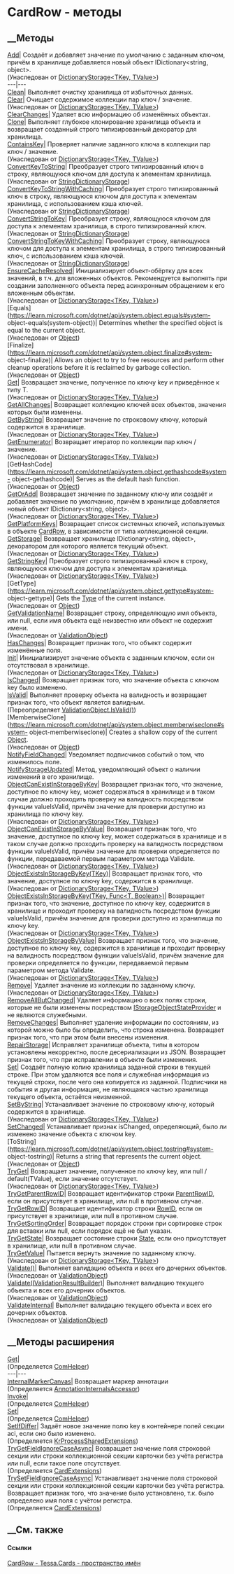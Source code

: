 # CardRow - методы
##  __Методы
[Add](M_Tessa_Platform_Storage_DictionaryStorage_2_Add.htm)|  Создаёт и
добавляет значение по умолчанию с заданным ключом, причём в хранилище
добавляется новый объект IDictionary<string, object>.  
(Унаследован от [DictionaryStorage<TKey,
TValue>](T_Tessa_Platform_Storage_DictionaryStorage_2.htm))  
---|---  
[Clean](M_Tessa_Cards_CardRow_Clean.htm)| Выполняет очистку хранилища от
избыточных данных.  
[Clear](M_Tessa_Platform_Storage_DictionaryStorage_2_Clear.htm)|  Очищает
содержимое коллекции пар ключ / значение.  
(Унаследован от [DictionaryStorage<TKey,
TValue>](T_Tessa_Platform_Storage_DictionaryStorage_2.htm))  
[ClearChanges](M_Tessa_Cards_CardRow_ClearChanges.htm)| Удаляет всю информацию
об изменённых объектах.  
[Clone](M_Tessa_Cards_CardRow_Clone.htm)|  Выполняет глубокое клонирование
хранилища объекта и возвращает созданный строго типизированный декоратор для
хранилища.  
[ContainsKey](M_Tessa_Platform_Storage_DictionaryStorage_2_ContainsKey.htm)|
Проверяет наличие заданного ключа в коллекции пар ключ / значение.  
(Унаследован от [DictionaryStorage<TKey,
TValue>](T_Tessa_Platform_Storage_DictionaryStorage_2.htm))  
[ConvertKeyToString](M_Tessa_Platform_Storage_StringDictionaryStorage_1_ConvertKeyToString.htm)|
Преобразует строго типизированный ключ в строку, являющуюся ключом для доступа
к элементам хранилища.  
(Унаследован от
[StringDictionaryStorage<T>](T_Tessa_Platform_Storage_StringDictionaryStorage_1.htm))  
[ConvertKeyToStringWithCaching](M_Tessa_Platform_Storage_StringDictionaryStorage_1_ConvertKeyToStringWithCaching.htm)|
Преобразует строго типизированный ключ в строку, являющуюся ключом для доступа
к элементам хранилища, с использованием кэша ключей.  
(Унаследован от
[StringDictionaryStorage<T>](T_Tessa_Platform_Storage_StringDictionaryStorage_1.htm))  
[ConvertStringToKey](M_Tessa_Platform_Storage_StringDictionaryStorage_1_ConvertStringToKey.htm)|
Преобразует строку, являющуюся ключом для доступа к элементам хранилища, в
строго типизированный ключ.  
(Унаследован от
[StringDictionaryStorage<T>](T_Tessa_Platform_Storage_StringDictionaryStorage_1.htm))  
[ConvertStringToKeyWithCaching](M_Tessa_Platform_Storage_StringDictionaryStorage_1_ConvertStringToKeyWithCaching.htm)|
Преобразует строку, являющуюся ключом для доступа к элементам хранилища, в
строго типизированный ключ, с использованием кэша ключей.  
(Унаследован от
[StringDictionaryStorage<T>](T_Tessa_Platform_Storage_StringDictionaryStorage_1.htm))  
[EnsureCacheResolved](M_Tessa_Platform_Storage_DictionaryStorage_2_EnsureCacheResolved.htm)|
Инициализирует объект-обёртку для всех значений, в т.ч. для вложенных
объектов. Рекомендуется выполнять при создании заполненного объекта перед
асинхронным обращением к его вложенным объектам.  
(Унаследован от [DictionaryStorage<TKey,
TValue>](T_Tessa_Platform_Storage_DictionaryStorage_2.htm))  
[Equals](https://learn.microsoft.com/dotnet/api/system.object.equals#system-
object-equals\(system-object\))| Determines whether the specified object is
equal to the current object.  
(Унаследован от
[Object](https://learn.microsoft.com/dotnet/api/system.object))  
[Finalize](https://learn.microsoft.com/dotnet/api/system.object.finalize#system-
object-finalize)| Allows an object to try to free resources and perform other
cleanup operations before it is reclaimed by garbage collection.  
(Унаследован от
[Object](https://learn.microsoft.com/dotnet/api/system.object))  
[Get<T>](M_Tessa_Platform_Storage_DictionaryStorage_2_Get__1.htm)|  Возвращает
значение, полученное по ключу key и приведённое к типу T.  
(Унаследован от [DictionaryStorage<TKey,
TValue>](T_Tessa_Platform_Storage_DictionaryStorage_2.htm))  
[GetAllChanges](M_Tessa_Cards_CardRow_GetAllChanges.htm)| Возвращает коллекцию
ключей всех объектов, значения которых были изменены.  
[GetByString](M_Tessa_Platform_Storage_DictionaryStorage_2_GetByString.htm)|
Возвращает значение по строковому ключу, который содержится в хранилище.  
(Унаследован от [DictionaryStorage<TKey,
TValue>](T_Tessa_Platform_Storage_DictionaryStorage_2.htm))  
[GetEnumerator](M_Tessa_Platform_Storage_DictionaryStorage_2_GetEnumerator.htm)|
Возвращает итератор по коллекции пар ключ / значение.  
(Унаследован от [DictionaryStorage<TKey,
TValue>](T_Tessa_Platform_Storage_DictionaryStorage_2.htm))  
[GetHashCode](https://learn.microsoft.com/dotnet/api/system.object.gethashcode#system-
object-gethashcode)| Serves as the default hash function.  
(Унаследован от
[Object](https://learn.microsoft.com/dotnet/api/system.object))  
[GetOrAdd](M_Tessa_Platform_Storage_DictionaryStorage_2_GetOrAdd.htm)|
Возвращает значение по заданному ключу или создаёт и добавляет значение по
умолчанию, причём в хранилище добавляется новый объект IDictionary<string,
object>.  
(Унаследован от [DictionaryStorage<TKey,
TValue>](T_Tessa_Platform_Storage_DictionaryStorage_2.htm))  
[GetPlatformKeys](M_Tessa_Cards_CardRow_GetPlatformKeys.htm)|  Возвращает
список системных ключей, используемых в объекте
[CardRow](T_Tessa_Cards_CardRow.htm), в зависимости от типа коллекционной
секции.  
[GetStorage](M_Tessa_Platform_Storage_DictionaryStorage_2_GetStorage.htm)|
Возвращает хранилище IDictionary<string, object>, декоратором для которого
является текущий объект.  
(Унаследован от [DictionaryStorage<TKey,
TValue>](T_Tessa_Platform_Storage_DictionaryStorage_2.htm))  
[GetStringKey](M_Tessa_Platform_Storage_DictionaryStorage_2_GetStringKey.htm)|
Преобразует строго типизированный ключ в строку, являющуюся ключом для доступа
к элементам хранилища.  
(Унаследован от [DictionaryStorage<TKey,
TValue>](T_Tessa_Platform_Storage_DictionaryStorage_2.htm))  
[GetType](https://learn.microsoft.com/dotnet/api/system.object.gettype#system-
object-gettype)| Gets the
[Type](https://learn.microsoft.com/dotnet/api/system.type) of the current
instance.  
(Унаследован от
[Object](https://learn.microsoft.com/dotnet/api/system.object))  
[GetValidationName](M_Tessa_Platform_Validation_ValidationObject_GetValidationName.htm)|
Возвращает строку, определяющую имя объекта, или null, если имя объекта ещё
неизвестно или объект не содержит имени.  
(Унаследован от
[ValidationObject](T_Tessa_Platform_Validation_ValidationObject.htm))  
[HasChanges](M_Tessa_Cards_CardRow_HasChanges.htm)|  Возвращает признак того,
что объект содержит изменённые поля.  
[Init](M_Tessa_Platform_Storage_DictionaryStorage_2_Init.htm)|  Инициализирует
значение объекта с заданным ключом, если он отсутствовал в хранилище.  
(Унаследован от [DictionaryStorage<TKey,
TValue>](T_Tessa_Platform_Storage_DictionaryStorage_2.htm))  
[IsChanged](M_Tessa_Cards_CardRow_IsChanged.htm)|  Возвращает признак того,
что значение объекта с ключом key было изменено.  
[IsValid](M_Tessa_Cards_CardRow_IsValid.htm)| Выполняет проверку объекта на
валидность и возвращает признак того, что объект является валидным.  
(Переопределяет
[ValidationObject.IsValid()](M_Tessa_Platform_Validation_ValidationObject_IsValid.htm))  
[MemberwiseClone](https://learn.microsoft.com/dotnet/api/system.object.memberwiseclone#system-
object-memberwiseclone)| Creates a shallow copy of the current
[Object](https://learn.microsoft.com/dotnet/api/system.object).  
(Унаследован от
[Object](https://learn.microsoft.com/dotnet/api/system.object))  
[NotifyFieldChanged](M_Tessa_Cards_CardRow_NotifyFieldChanged.htm)| Уведомляет
подписчиков событий о том, что изменилось поле.  
[NotifyStorageUpdated](M_Tessa_Cards_CardRow_NotifyStorageUpdated.htm)| Метод,
уведомляющий объект о наличии изменений в его хранилище.  
[ObjectCanExistInStorageByKey<T>](M_Tessa_Platform_Storage_DictionaryStorage_2_ObjectCanExistInStorageByKey__1.htm)|
Возвращает признак того, что значение, доступное по ключу key, может
содержаться в хранилище и в таком случае должно проходить проверку на
валидность посредством функции valueIsValid, причём значение для проверки
доступно из хранилища по ключу key.  
(Унаследован от [DictionaryStorage<TKey,
TValue>](T_Tessa_Platform_Storage_DictionaryStorage_2.htm))  
[ObjectCanExistInStorageByValue<T>](M_Tessa_Platform_Storage_DictionaryStorage_2_ObjectCanExistInStorageByValue__1.htm)|
Возвращает признак того, что значение, доступное по ключу key, может
содержаться в хранилище и в таком случае должно проходить проверку на
валидность посредством функции valueIsValid, причём значение для проверки
определяется по функции, передаваемой первым параметром метода Validate.  
(Унаследован от [DictionaryStorage<TKey,
TValue>](T_Tessa_Platform_Storage_DictionaryStorage_2.htm))  
[ObjectExistsInStorageByKey(TKey)](M_Tessa_Platform_Storage_DictionaryStorage_2_ObjectExistsInStorageByKey.htm)|
Возвращает признак того, что значение, доступное по ключу key, содержится в
хранилище.  
(Унаследован от [DictionaryStorage<TKey,
TValue>](T_Tessa_Platform_Storage_DictionaryStorage_2.htm))  
[ObjectExistsInStorageByKey<T>(TKey, Func<T,
Boolean>)](M_Tessa_Platform_Storage_DictionaryStorage_2_ObjectExistsInStorageByKey__1.htm)|
Возвращает признак того, что значение, доступное по ключу key, содержится в
хранилище и проходит проверку на валидность посредством функции valueIsValid,
причём значение для проверки доступно из хранилища по ключу key.  
(Унаследован от [DictionaryStorage<TKey,
TValue>](T_Tessa_Platform_Storage_DictionaryStorage_2.htm))  
[ObjectExistsInStorageByValue<T>](M_Tessa_Platform_Storage_DictionaryStorage_2_ObjectExistsInStorageByValue__1.htm)|
Возвращает признак того, что значение, доступное по ключу key, содержится в
хранилище и проходит проверку на валидность посредством функции valueIsValid,
причём значение для проверки определяется по функции, передаваемой первым
параметром метода Validate.  
(Унаследован от [DictionaryStorage<TKey,
TValue>](T_Tessa_Platform_Storage_DictionaryStorage_2.htm))  
[Remove](M_Tessa_Platform_Storage_DictionaryStorage_2_Remove.htm)|  Удаляет
значение из коллекции по заданному ключу.  
(Унаследован от [DictionaryStorage<TKey,
TValue>](T_Tessa_Platform_Storage_DictionaryStorage_2.htm))  
[RemoveAllButChanged](M_Tessa_Cards_CardRow_RemoveAllButChanged.htm)|  Удаляет
информацию о всех полях строки, которые не были изменены посредством
[IStorageObjectStateProvider](T_Tessa_Platform_Storage_IStorageObjectStateProvider.htm)
и не являются служебными.  
[RemoveChanges](M_Tessa_Cards_CardRow_RemoveChanges.htm)|  Выполняет удаление
информации по состояниям, из которой можно было бы определить, что строка
изменена. Возвращает признак того, что при этом были внесены изменения.  
[RepairStorage](M_Tessa_Cards_CardRow_RepairStorage.htm)|  Исправляет
хранилище объекта, типы в котором установлены некорректно, после
десериализации из JSON. Возвращает признак того, что при исправлении в объекте
были изменения.  
[Set](M_Tessa_Cards_CardRow_Set.htm)|  Создаёт полную копию хранилища заданной
строки в текущей строке. При этом удаляются все поля и служебная информация из
текущей строки, после чего она копируется из заданной. Подписчики на события и
другая информация, не являющаяся частью хранилища текущего объекта, остаётся
неизменной.  
[SetByString](M_Tessa_Platform_Storage_DictionaryStorage_2_SetByString.htm)|
Устанавливает значение по строковому ключу, который содержится в хранилище.  
(Унаследован от [DictionaryStorage<TKey,
TValue>](T_Tessa_Platform_Storage_DictionaryStorage_2.htm))  
[SetChanged](M_Tessa_Cards_CardRow_SetChanged.htm)|  Устанавливает признак
isChanged, определяющий, было ли изменено значение объекта с ключом key.  
[ToString](https://learn.microsoft.com/dotnet/api/system.object.tostring#system-
object-tostring)| Returns a string that represents the current object.  
(Унаследован от
[Object](https://learn.microsoft.com/dotnet/api/system.object))  
[TryGet](M_Tessa_Platform_Storage_DictionaryStorage_2_TryGet.htm)|  Возвращает
значение, полученное по ключу key, или null / default(TValue), если значение
отсутствует.  
(Унаследован от [DictionaryStorage<TKey,
TValue>](T_Tessa_Platform_Storage_DictionaryStorage_2.htm))  
[TryGetParentRowID](M_Tessa_Cards_CardRow_TryGetParentRowID.htm)|  Возвращает
идентификатор строки [ParentRowID](P_Tessa_Cards_CardRow_ParentRowID.htm),
если он присутствует в хранилище, или null в противном случае.  
[TryGetRowID](M_Tessa_Cards_CardRow_TryGetRowID.htm)|  Возвращает
идентификатор строки [RowID](P_Tessa_Cards_CardRow_RowID.htm), если он
присутствует в хранилище, или null в противном случае.  
[TryGetSortingOrder](M_Tessa_Cards_CardRow_TryGetSortingOrder.htm)|
Возвращает порядок строки при сортировке строк для вставки или null, если
порядок ещё не был указан.  
[TryGetState](M_Tessa_Cards_CardRow_TryGetState.htm)|  Возвращает состояние
строки [State](P_Tessa_Cards_CardRow_State.htm), если оно присутствует в
хранилище, или null в противном случае.  
[TryGetValue](M_Tessa_Platform_Storage_DictionaryStorage_2_TryGetValue.htm)|
Пытается вернуть значение по заданному ключу.  
(Унаследован от [DictionaryStorage<TKey,
TValue>](T_Tessa_Platform_Storage_DictionaryStorage_2.htm))  
[Validate()](M_Tessa_Platform_Validation_ValidationObject_Validate.htm)|
Выполняет валидацию объекта и всех его дочерних объектов.  
(Унаследован от
[ValidationObject](T_Tessa_Platform_Validation_ValidationObject.htm))  
[Validate(IValidationResultBuilder)](M_Tessa_Platform_Validation_ValidationObject_Validate_1.htm)|
Выполняет валидацию текущего объекта и всех его дочерних объектов.  
(Унаследован от
[ValidationObject](T_Tessa_Platform_Validation_ValidationObject.htm))  
[ValidateInternal](M_Tessa_Platform_Validation_ValidationObject_ValidateInternal.htm)|
Выполняет валидацию текущего объекта и всех его дочерних объектов.  
(Унаследован от
[ValidationObject](T_Tessa_Platform_Validation_ValidationObject.htm))  
##  __Методы расширения
[Get](M_Tessa_Extensions_Default_Client_EDS_ComHelper_Get.htm)|  
(Определяется
[ComHelper](T_Tessa_Extensions_Default_Client_EDS_ComHelper.htm))  
---|---  
[InternalMarkerCanvas](M_Tessa_UI_Views_Charting_Annotations_AnnotationInternalsAccessor_InternalMarkerCanvas.htm)|
Возвращает маркер аннотации  
(Определяется
[AnnotationInternalsAccessor](T_Tessa_UI_Views_Charting_Annotations_AnnotationInternalsAccessor.htm))  
[Invoke](M_Tessa_Extensions_Default_Client_EDS_ComHelper_Invoke.htm)|  
(Определяется
[ComHelper](T_Tessa_Extensions_Default_Client_EDS_ComHelper.htm))  
[Set](M_Tessa_Extensions_Default_Client_EDS_ComHelper_Set.htm)|  
(Определяется
[ComHelper](T_Tessa_Extensions_Default_Client_EDS_ComHelper.htm))  
[SetIfDiffer<T>](M_Tessa_Extensions_Default_Shared_Workflow_KrProcess_KrProcessSharedExtensions_SetIfDiffer__1.htm)|
Задаёт новое значение полю key в контейнере полей секции aci, если оно было
изменено.  
(Определяется
[KrProcessSharedExtensions](T_Tessa_Extensions_Default_Shared_Workflow_KrProcess_KrProcessSharedExtensions.htm))  
[TryGetFieldIgnoreCaseAsync<T>](M_Tessa_Cards_CardExtensions_TryGetFieldIgnoreCaseAsync__1.htm)|
Возвращает значение поля строковой секции или строки коллекционной секции
карточки без учёта регистра или null, если такое поле отсутствует.  
(Определяется [CardExtensions](T_Tessa_Cards_CardExtensions.htm))  
[TrySetFieldIgnoreCaseAsync](M_Tessa_Cards_CardExtensions_TrySetFieldIgnoreCaseAsync.htm)|
Устанавливает значение поля строковой секции или строки коллекционной секции
карточки без учёта регистра. Возвращает признак того, что значение было
установлено, т.к. было определено имя поля с учётом регистра.  
(Определяется [CardExtensions](T_Tessa_Cards_CardExtensions.htm))  
##  __См. также
#### Ссылки
[CardRow - ](T_Tessa_Cards_CardRow.htm)
[Tessa.Cards - пространство имён](N_Tessa_Cards.htm)
